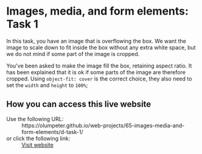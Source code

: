 # Images, media, and form elements: Task 1

In this task, you have an image that is overflowing the box. We want the image to scale down to fit inside the box without any extra white space, but we do not mind if some part of the image is cropped.
    
You've been asked to make the image fill the box, retaining aspect ratio. It has been explained that it is ok if some parts of the image are therefore cropped. Using <code>object-fit: cover</code> is the correct choice, they also need to set the <code>width</code> and <code>height</code> to <code>100%</code>;

## How you can access this live website

<dl>
  Use the following URL:
  <dd>
    https://olumpeter.github.io/web-projects/65-images-media-and-form-elements/d-task-1/
  </dd>
  or click the following link:
  <dd>
    <a href="https://olumpeter.github.io/web-projects/65-images-media-and-form-elements/d-task-1/">Visit website</a>
  </dd>
</dl>
